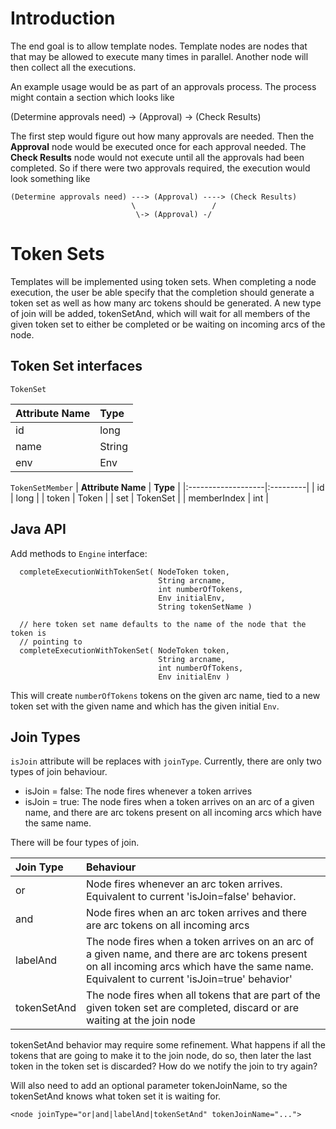 # Introduction #

The end goal is to allow template nodes. Template nodes are nodes that that may be allowed to execute many times in parallel. Another node will then collect all the executions.

An example usage would be as part of an approvals process. The process might contain a section which looks like

(Determine approvals need) -> (Approval) -> (Check Results)

The first step would figure out how many approvals are needed. Then the **Approval** node would be executed once for each approval needed. The **Check Results** node would not execute until all the approvals had been completed. So if there were two approvals required, the execution would look something like

```
(Determine approvals need) ---> (Approval) ----> (Check Results)
                           \                 /
                            \-> (Approval) -/
```

# Token Sets #
Templates will be implemented using token sets. When completing a node execution, the user be able specify that the completion should generate a token set as well as how many arc tokens should be generated. A new type of join will be added, tokenSetAnd, which will wait for all members of the given token set to either be completed or be waiting on incoming arcs of the node.

## Token Set interfaces ##

`TokenSet`

| **Attribute Name** | **Type** |
|:-------------------|:---------|
| id | long |
| name | String |
| env | Env |

`TokenSetMember`
| **Attribute Name** | **Type** |
|:-------------------|:---------|
| id | long |
| token | Token |
| set | TokenSet |
| memberIndex | int |

## Java API ##

Add methods to `Engine` interface:

```
  completeExecutionWithTokenSet( NodeToken token, 
                                 String arcname,                               
                                 int numberOfTokens, 
                                 Env initialEnv,
                                 String tokenSetName )

  // here token set name defaults to the name of the node that the token is
  // pointing to
  completeExecutionWithTokenSet( NodeToken token, 
                                 String arcname, 
                                 int numberOfTokens, 
                                 Env initialEnv )

```

This will create `numberOfTokens` tokens on the given arc name, tied to a new token set with the given name and which has the given initial `Env`.

## Join Types ##
`isJoin` attribute will be replaces with `joinType`. Currently, there are only two types of join behaviour.

  * isJoin = false: The node fires whenever a token arrives
  * isJoin = true: The node fires when a token arrives on an arc of a given name, and there are arc tokens present on all incoming arcs which have the same name.

There will be four types of join.

| **Join Type** | **Behaviour** |
|:--------------|:--------------|
| or | Node fires whenever an arc token arrives. Equivalent to current 'isJoin=false' behavior.  |
| and | Node fires when an arc token arrives and there are arc tokens on all incoming arcs|
| labelAnd | The node fires when a token arrives on an arc of a given name, and there are arc tokens present on all incoming arcs which have the same name. Equivalent to current 'isJoin=true' behavior' |
| tokenSetAnd | The node fires when all tokens that are part of the given token set are completed, discard or are waiting at the join node |

tokenSetAnd behavior may require some refinement. What happens if all the tokens that are going to make it to the join node, do so, then later the last token in the token set is discarded? How do we notify the join to try again?

Will also need to add an optional parameter tokenJoinName, so the tokenSetAnd knows what token set it is waiting for.

```
<node joinType="or|and|labelAnd|tokenSetAnd" tokenJoinName="...">
```